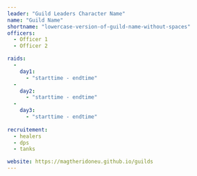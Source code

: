 ```yaml
--- 
leader: "Guild Leaders Character Name"
name: "Guild Name"
shortname: "lowercase-version-of-guild-name-without-spaces"
officers: 
  - Officer 1
  - Officer 2

raids: 
  - 
    day1: 
      - "starttime - endtime"
  - 
    day2: 
      - "starttime - endtime"
  - 
    day3: 
      - "starttime - endtime"
      
recruitement: 
  - healers
  - dps
  - tanks

website: https://magtheridoneu.github.io/guilds
---
```

